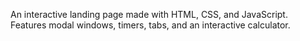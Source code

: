 An interactive landing page made with HTML, CSS, and JavaScript. Features modal windows, timers, tabs, and an interactive calculator.
